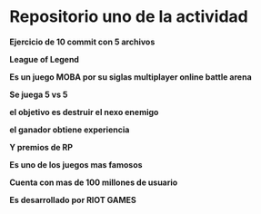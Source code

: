 # Repositorio uno de la actividad 

**Ejercicio de 10 commit con 5 archivos**

**League of Legend**

**Es un juego MOBA por su siglas multiplayer online battle arena**

**Se juega 5 vs 5**

**el objetivo es destruir el nexo enemigo**

**el ganador obtiene experiencia**

**Y premios de RP**

**Es uno de los juegos mas famosos**

**Cuenta con mas de 100 millones de usuario**

**Es desarrollado por RIOT GAMES**


